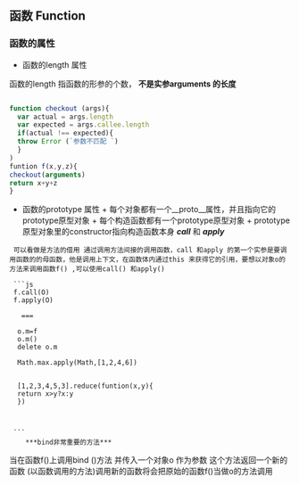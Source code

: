   ##  函数 Function 
  
  ### 函数的属性
  
 + 函数的length 属性
  
  函数的length 指函数的形参的个数， **不是实参arguments 的长度**
   
   ```js 
   
   function checkout (args){
     var actual = args.length
     var expected = args.callee.length 
     if(actual !== expected){
     throw Error (`参数不匹配 `)
     }
   )
   funtion f(x,y,z){
   checkout(arguments)
   return x+y+z
   }

   ```
   +  函数的prototype 属性
    + 每个对象都有一个__proto__属性，并且指向它的prototype原型对象
    + 每个构造函数都有一个prototype原型对象
    + prototype原型对象里的constructor指向构造函数本身
     ***call*** 和 ***apply***
     
     可以看做是方法的借用 通过调用方法间接的调用函数，call 和apply 的第一个实参是要调用函数的的母函数，他是调用上下文，在函数体内通过this 来获得它的引用，要想以对象o的方法来调用函数f() ,可以使用call() 和apply()
     
     ```js
     f.call(O)
     f.apply(O)
     
       === 
     
      o.m=f
      o.m()
      delete o.m
      
      Math.max.apply(Math,[1,2,4,6])
      
      
      [1,2,3,4,5,3].reduce(funtion(x,y){
      return x>y?x:y
      })
 
      
    
     ```
        ***bind非常重要的方法***
        
        
  当在函数f()上调用bind ()方法 并传入一个对象o 作为参数 这个方法返回一个新的函数 (以函数调用的方法)调用新的函数将会把原始的函数f()当做o的方法调用 
  
  ```js
  
  
  ```
      
 
